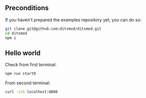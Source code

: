 ## Preconditions

If you haven't prepared the examples repository yet, you can do so:

```bash
git clone git@github.com:ditsmod/ditsmod.git
cd ditsmod
npm i
```

## Hello world

Check from first terminal:

```bash
npm run start9
```

From second terminal:

```bash
curl -isS localhost:8080
```
